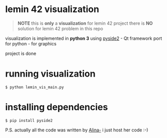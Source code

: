 # lemin 42 visualization

> __NOTE__
> this is __only__ a __visualization__ for lemin 42 project
> there is __NO__ solution for lemin 42 problem in this repo

visualization is implemented in __python 3__
using [pyside2](https://pypi.org/project/PySide2/) - Qt framework port for python - for graphics

project is done 

# running visualization
```
$ python lemin_vis_main.py
```

# installing dependencies
```
$ pip install pyside2
```

P.S.
actually all the code was written by [Alina-](https://github.com/mapryl)
i just host her code :-)